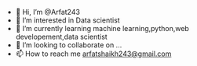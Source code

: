 - 👋 Hi, I’m @Arfat243
- 👀 I’m interested in Data scientist
- 🌱 I’m currently learning machine learning,python,web developement,data scientist
- 💞️ I’m looking to collaborate on ...
- 📫 How to reach me arfatshaikh243@gmail.com

<!---
Arfat243/Arfat243 is a ✨ special ✨ repository because its `README.md` (this file) appears on your GitHub profile.
You can click the Preview link to take a look at your changes.
--->
